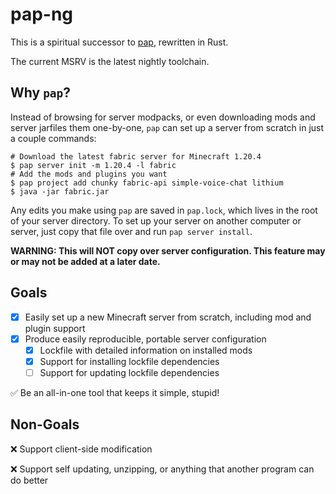 # pap-ng

This is a spiritual successor to [pap](https://github.com/talwat/pap), rewritten in Rust.

The current MSRV is the latest nightly toolchain.

## Why `pap`?

Instead of browsing for server modpacks, or even downloading mods and server jarfiles them one-by-one,
`pap` can set up a server from scratch in just a couple commands:

```shell
# Download the latest fabric server for Minecraft 1.20.4
$ pap server init -m 1.20.4 -l fabric
# Add the mods and plugins you want
$ pap project add chunky fabric-api simple-voice-chat lithium
$ java -jar fabric.jar
```

Any edits you make using `pap` are saved in `pap.lock`, which lives in the
root of your server directory. To set up your server on another computer or server, just copy that file over and run `pap server install`. 

**WARNING: This will NOT copy over server configuration. This feature may or may not be added at a later date.**

## Goals
- [x] Easily set up a new Minecraft server from scratch, including mod and plugin support
- [x] Produce easily reproducible, portable server configuration
    - [x] Lockfile with detailed information on installed mods
    - [x] Support for installing lockfile dependencies
    - [ ] Support for updating lockfile dependencies

✅ Be an all-in-one tool that keeps it simple, stupid!

## Non-Goals
❌ Support client-side modification

❌ Support self updating, unzipping, or anything that another program can do better
